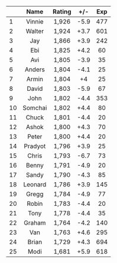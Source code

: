 | |Name|Rating|+/-|Exp|
|-|:--:|:----:|:-:|:-:|
|1|Vinnie|1,926|-5.9|477|
|2|Walter|1,924|+3.7|601|
|3|Jay|1,866|+3.9|242|
|4|Ebi|1,825|+4.2|60|
|5|Avi|1,805|-3.9|35|
|6|Anders|1,804|-4.1|25|
|7|Armin|1,804|+4|25|
|8|David|1,803|-5.9|67|
|9|John|1,802|-4.4|353|
|10|Somchai|1,802|+4.4|80|
|11|Chuck|1,801|-4.4|20|
|12|Ashok|1,800|+4.3|70|
|13|Peter|1,800|+4.4|20|
|14|Pradyot|1,796|+3.9|25|
|15|Chris|1,793|-6.7|73|
|16|Benny|1,791|-4.9|20|
|17|Sandy|1,790|-4.3|85|
|18|Leonard|1,786|+3.9|145|
|19|Gregg|1,784|-4.9|77|
|20|Robin|1,783|-4.4|20|
|21|Tony|1,778|-4.4|35|
|22|Graham|1,764|-4.2|140|
|23|Van|1,763|+4.6|295|
|24|Brian|1,729|+4.3|694|
|25|Modi|1,681|+5.9|618|
